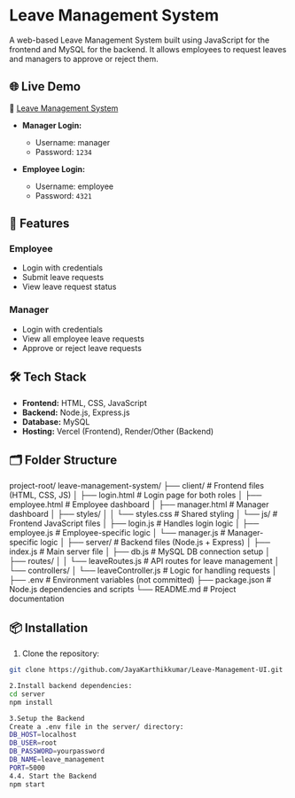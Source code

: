 # Leave Management System

A web-based Leave Management System built using JavaScript for the frontend and MySQL for the backend. It allows employees to request leaves and managers to approve or reject them.

## 🌐 Live Demo

🔗 [Leave Management System](https://leave-management-system-jk.vercel.app/login)

- **Manager Login:**  
  - Username: manager   
  - Password: `1234`

- **Employee Login:**  
  - Username: employee   
  - Password: `4321`

## 📌 Features

### Employee
- Login with credentials
- Submit leave requests
- View leave request status

### Manager
- Login with credentials
- View all employee leave requests
- Approve or reject leave requests

## 🛠️ Tech Stack

- **Frontend:** HTML, CSS, JavaScript
- **Backend:** Node.js, Express.js
- **Database:** MySQL
- **Hosting:** Vercel (Frontend), Render/Other (Backend)

## 🗂️ Folder Structure

project-root/
leave-management-system/
├── client/ # Frontend files (HTML, CSS, JS)
│ ├── login.html # Login page for both roles
│ ├── employee.html # Employee dashboard
│ ├── manager.html # Manager dashboard
│ ├── styles/
│ │ └── styles.css # Shared styling
│ └── js/ # Frontend JavaScript files
│ ├── login.js # Handles login logic
│ ├── employee.js # Employee-specific logic
│ └── manager.js # Manager-specific logic
│
├── server/ # Backend files (Node.js + Express)
│ ├── index.js # Main server file
│ ├── db.js # MySQL DB connection setup
│ ├── routes/
│ │ └── leaveRoutes.js # API routes for leave management
│ └── controllers/
│ └── leaveController.js # Logic for handling requests
│
├── .env # Environment variables (not committed)
├── package.json # Node.js dependencies and scripts
└── README.md # Project documentation


## 📦 Installation

1. Clone the repository:

```bash
git clone https://github.com/JayaKarthikkumar/Leave-Management-UI.git

2.Install backend dependencies:
cd server
npm install

3.Setup the Backend
Create a .env file in the server/ directory:
DB_HOST=localhost
DB_USER=root
DB_PASSWORD=yourpassword
DB_NAME=leave_management
PORT=5000
4.4. Start the Backend
npm start
